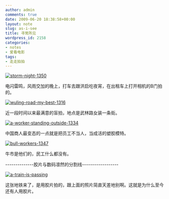 ```yaml
---
author: admin
comments: true
date: 2009-06-20 18:38:58+00:00
layout: note
slug: as-i-see
title: 寻常所见
wordpress_id: 2158
categories:
- notes
- 爱看电影
tags:
- 走走拍拍
---
```


[![storm-night-1350](http://farm3.static.flickr.com/2431/3643857007_5581de6f8a.jpg)](http://www.flickr.com/photos/lookoo/3643857007/)

电闪雷鸣，风雨交加的晚上，打车去跟洪启吃夜宵，在出租车上打开相机的B门拍的。

[![wuling-road-my-best-1316](http://farm4.static.flickr.com/3649/3644659660_18b486185b.jpg)](http://www.flickr.com/photos/lookoo/3644659660/)

近一段时间以来最满意的盲拍，地点是武林路女装一条街。

[![a-worker-standing-outside-1334](http://farm4.static.flickr.com/3316/3644693110_bd25d7d537.jpg)](http://www.flickr.com/photos/lookoo/3644693110/)

中国商人最变态的一点就是把员工不当人，当成活的塑胶模特。

[![bull-workers-1347](http://farm3.static.flickr.com/2424/3644689308_e831471ff1.jpg)](http://www.flickr.com/photos/lookoo/3644689308/)

牛市是他们的，民工什么都没有。

--------------胶片与数码凛然的分割线------------------

[![a-train-is-passing](http://farm4.static.flickr.com/3582/3638471374_396c60463b.jpg)](http://www.flickr.com/photos/lookoo/3638471374/)

这张地铁来了，是用胶片拍的，跟上面的照片简直天差地别啊。这就是为什么至今还有人用胶片。
